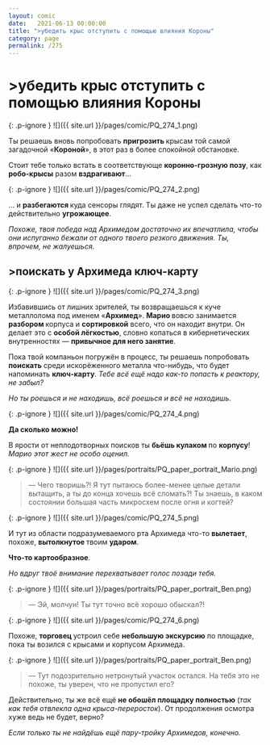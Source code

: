 ```yaml
---
layout: comic
date:   2021-06-13 00:00:00 
title: ">убедить крыс отступить с помощью влияния Короны"
category: page
permalink: /275
---
```

# >убедить крыс отступить с помощью влияния Короны

{: .p-ignore }
![]({{ site.url }}/pages/comic/PQ_274_1.png)

Ты решаешь вновь попробовать <strong>пригрозить </strong>крысам той самой загадочной «<strong>Короной</strong>», в этот раз в более спокойной обстановке.

Стоит тебе только встать в соответствующе <strong>коронно-грозную позу</strong>, как <strong>робо-крысы</strong> разом <strong>вздрагивают</strong>…

{: .p-ignore }
![]({{ site.url }}/pages/comic/PQ_274_2.png)

… и <strong>разбегаются </strong>куда сенсоры глядят. Ты даже не успел сделать что-то действительно <strong>угрожающее</strong>.

<em>Похоже, твоя победа над Архимедом достаточно их впечатлила, чтобы они испуганно бежали от одного твоего резкого движения. Ты, впрочем, не жалуешься.</em>

## >поискать у Архимеда ключ-карту

{: .p-ignore }
![]({{ site.url }}/pages/comic/PQ_274_3.png)

Избавившись от лишних зрителей, ты возвращаешься к куче металлолома под именем «<strong>Архимед</strong>». <strong>Марио </strong>вовсю занимается <strong>разбором </strong>корпуса и <strong>сортировкой</strong> всего, что он находит внутри. Он делает это с <strong>особой лёгкостью</strong>, словно копаться в кибернетических внутренностях — <strong>привычное для него занятие</strong>.

Пока твой компаньон погружён в процесс, ты решаешь попробовать <strong>поискать</strong> среди искорёженного металла что-нибудь, что будет напоминать <strong>ключ-карту</strong>. <em>Тебе всё ещё надо как-то попасть к реактору, не забыл?</em>

<em>Но ты роешься и не находишь, всё роешься и всё не находишь.</em>

{: .p-ignore }
![]({{ site.url }}/pages/comic/PQ_274_4.png)

<strong>Да сколько можно!</strong>

В ярости от неплодотворных поисков ты <strong>бьёшь кулаком </strong>по <strong>корпусу</strong>! <em>Марио этот жест не особо оценил.</em>

{: .p-ignore }
![]({{ site.url }}/pages/portraits/PQ_paper_portrait_Mario.png)

<blockquote>— Чего творишь?! Я тут пытаюсь более-менее целые детали вытащить, а ты до конца хочешь всё сломать?! Ты знаешь, в каком состоянии большая часть микросхем после огня и когтей?</blockquote>

{: .p-ignore }
![]({{ site.url }}/pages/comic/PQ_274_5.png)

И тут из области подразумеваемого рта Архимеда что-то <strong>вылетает</strong>, похоже, <strong>вытолкнутое </strong>твоим <strong>ударом</strong>. 

<strong>Что-то картообразное</strong>.

<em>Но вдруг твоё внимание перехватывает голос позади тебя.</em>

{: .p-ignore }
![]({{ site.url }}/pages/portraits/PQ_paper_portrait_Ben.png)

<blockquote>— Эй, молчун! Ты тут точно всё хорошо обыскал?!</blockquote>

{: .p-ignore }
![]({{ site.url }}/pages/comic/PQ_274_6.png)

Похоже, <strong>торговец </strong>устроил себе <strong>небольшую экскурсию</strong> по площадке, пока ты возился с крысами и корпусом Архимеда.

{: .p-ignore }
![]({{ site.url }}/pages/portraits/PQ_paper_portrait_Ben.png)

<blockquote>— Тут подозрительно нетронутый участок остался. На тебя это не похоже, ты уверен, что не пропустил его?</blockquote>

Действительно, ты же всё ещё <strong>не обошёл площадку полностью</strong> (<em>так как тебя отвлекла одна крыса-переросток</em>). От продолжения осмотра хуже ведь не будет, верно?

<em>Если только ты не найдёшь ещё пару-тройку Архимедов, конечно.</em>
